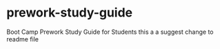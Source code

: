 # prework-study-guide
Boot Camp Prework Study Guide for Students
this a a suggest change to readme file
